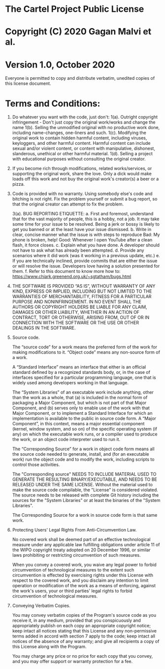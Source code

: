 # The Cartel Project Public License
# Copyright (C) 2020 Gagan Malvi et al.
# Version 1.0, October 2020

Everyone is permitted to copy and distribute verbatim, unedited copies of this license document.

Terms and Conditions:
=====================

1. Do whatever you want with the code, just don't:
	1(a). Outright copyright infringement - Don't just copy the original work/works and change the name
	1(b). Selling the unmodified original with no productive work done, including name-changes, one-liners and such.
	1(c). Modifying the original work to contain hidden harmful content, including viruses, keyloggers, and other harmful content. Harmful content can include sexual and/or violent content, or content with manipulative, dishonest, slanderous, unethical or other harmful material.
	1(d). Selling a project with educational purposes without consulting the original creator. 

2. If you become rich through modifications, related works/services, or supporting the original work, share the love. Only a dick would make loads off this work and not buy the original work's creator(s) a beer or a pizza.

3. Code is provided with no warranty. Using somebody else's code and bitching is not right. Fix the problem yourself or submit a bug report, so that the original creator can attempt to fix the problem.

	3(a). BUG REPORTING ETIQUETTE:
		a.  First and foremost, understand that for the vast majority of people, this is a hobby, not a job. It may take some time for your issue to be resolved. Being a jerk or bossy is likely to get you banned or at the least have your issue dismissed.
		b.  Write in clear, concise manner what the issue is with steps to reproduce
    			Bad: My phone is broken, help!
    			Good: Whenever I open YouTube after a clean flash, it force closes.
		c.  Explain what you have done. A developer should not have to ask what has already been attempted.
		d.  Provide any scenarios where it did work (was it working in a previous update, etc.)
		e.  If you are technically inclined, provide commits that are either the issue or will resolve the issue. Developers love having a solution presented for them.
		f.  Refer to this document to know more how to: https://www.chiark.greenend.org.uk/~sgtatham/bugs.html 

4. THE SOFTWARE IS PROVIDED “AS IS”, WITHOUT WARRANTY OF ANY KIND, EXPRESS OR IMPLIED, INCLUDING BUT NOT LIMITED TO THE WARRANTIES OF MERCHANTABILITY, FITNESS FOR A PARTICULAR PURPOSE AND NONINFRINGEMENT. IN NO EVENT SHALL THE AUTHORS OR COPYRIGHT HOLDERS BE LIABLE FOR ANY CLAIM, DAMAGES OR OTHER LIABILITY, WHETHER IN AN ACTION OF CONTRACT, TORT OR OTHERWISE, ARISING FROM, OUT OF OR IN CONNECTION WITH THE SOFTWARE OR THE USE OR OTHER DEALINGS IN THE SOFTWARE.

5. Source code. 

	The “source code” for a work means the preferred form of the work for making modifications to it. “Object code” means any non-source form of a work.

	A “Standard Interface” means an interface that either is an official standard defined by a recognized standards body, or, in the case of interfaces specified for a particular programming language, one that is widely used among developers working in that language.

	The “System Libraries” of an executable work include anything, other than the work as a whole, that (a) is included in the normal form of packaging a Major Component, but which is not part of that Major Component, and (b) serves only to enable use of the work with that Major Component, or to implement a Standard Interface for which an implementation is available to the public in source code form. A “Major Component”, in this context, means a major essential component (kernel, window system, and so on) of the specific operating system (if any) on which the executable work runs, or a compiler used to produce the work, or an object code interpreter used to run it.

	The “Corresponding Source” for a work in object code form means all the source code needed to generate, install, and (for an executable work) run the object code and to modify the work, including scripts to control those activities.

	The "Corresponding source" NEEDS TO INCLUDE MATERIAL USED TO GENERATE THE RESULTING BINARY/EXECUTABLE, AND NEEDS TO BE RELEASED UNDER THE SAME LICENSE. Without the material used to make the source code compilable, the "License" is considered violated. The source needs to be released with complete Git history including the sources for the "System Libraries" or at least the binaries of the "System Libraries".

	The Corresponding Source for a work in source code form is that same work.

6. Protecting Users' Legal Rights From Anti-Circumvention Law.

	No covered work shall be deemed part of an effective technological measure under any applicable law fulfilling obligations under article 11 of the WIPO copyright treaty adopted on 20 December 1996, or similar laws prohibiting or restricting circumvention of such measures.

	When you convey a covered work, you waive any legal power to forbid circumvention of technological measures to the extent such circumvention is effected by exercising rights under this License with respect to the covered work, and you disclaim any intention to limit operation or modification of the work as a means of enforcing, against the work's users, your or third parties' legal rights to forbid circumvention of technological measures.

7. Conveying Verbatim Copies.

	You may convey verbatim copies of the Program's source code as you receive it, in any medium, provided that you conspicuously and appropriately publish on each copy an appropriate copyright notice; keep intact all notices stating that this License and any non-permissive terms added in accord with section 7 apply to the code; keep intact all notices of the absence of any warranty; and give all recipients a copy of this License along with the Program.

	You may charge any price or no price for each copy that you convey, and you may offer support or warranty protection for a fee.

